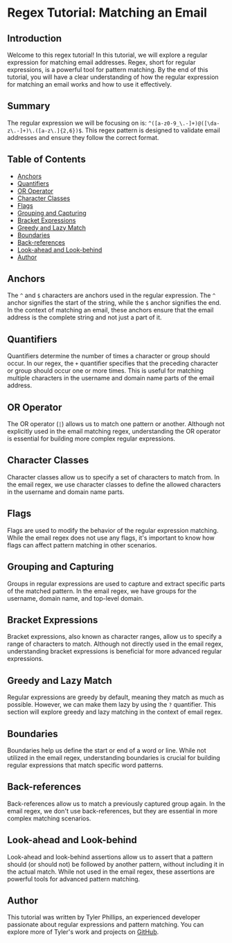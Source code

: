 # Regex Tutorial: Matching an Email

## Introduction
Welcome to this regex tutorial! In this tutorial, we will explore a regular expression for matching email addresses. Regex, short for regular expressions, is a powerful tool for pattern matching. By the end of this tutorial, you will have a clear understanding of how the regular expression for matching an email works and how to use it effectively.

## Summary
The regular expression we will be focusing on is: `^([a-z0-9_\.-]+)@([\da-z\.-]+)\.([a-z\.]{2,6})$`. This regex pattern is designed to validate email addresses and ensure they follow the correct format.

## Table of Contents
- [Anchors](#anchors)
- [Quantifiers](#quantifiers)
- [OR Operator](#or-operator)
- [Character Classes](#character-classes)
- [Flags](#flags)
- [Grouping and Capturing](#grouping-and-capturing)
- [Bracket Expressions](#bracket-expressions)
- [Greedy and Lazy Match](#greedy-and-lazy-match)
- [Boundaries](#boundaries)
- [Back-references](#back-references)
- [Look-ahead and Look-behind](#look-ahead-and-look-behind)
- [Author](#author)

## Anchors
The `^` and `$` characters are anchors used in the regular expression. The `^` anchor signifies the start of the string, while the `$` anchor signifies the end. In the context of matching an email, these anchors ensure that the email address is the complete string and not just a part of it.

## Quantifiers
Quantifiers determine the number of times a character or group should occur. In our regex, the `+` quantifier specifies that the preceding character or group should occur one or more times. This is useful for matching multiple characters in the username and domain name parts of the email address.

## OR Operator
The OR operator (`|`) allows us to match one pattern or another. Although not explicitly used in the email matching regex, understanding the OR operator is essential for building more complex regular expressions.

## Character Classes
Character classes allow us to specify a set of characters to match from. In the email regex, we use character classes to define the allowed characters in the username and domain name parts.

## Flags
Flags are used to modify the behavior of the regular expression matching. While the email regex does not use any flags, it's important to know how flags can affect pattern matching in other scenarios.

## Grouping and Capturing
Groups in regular expressions are used to capture and extract specific parts of the matched pattern. In the email regex, we have groups for the username, domain name, and top-level domain.

## Bracket Expressions
Bracket expressions, also known as character ranges, allow us to specify a range of characters to match. Although not directly used in the email regex, understanding bracket expressions is beneficial for more advanced regular expressions.

## Greedy and Lazy Match
Regular expressions are greedy by default, meaning they match as much as possible. However, we can make them lazy by using the `?` quantifier. This section will explore greedy and lazy matching in the context of email regex.

## Boundaries
Boundaries help us define the start or end of a word or line. While not utilized in the email regex, understanding boundaries is crucial for building regular expressions that match specific word patterns.

## Back-references
Back-references allow us to match a previously captured group again. In the email regex, we don't use back-references, but they are essential in more complex matching scenarios.

## Look-ahead and Look-behind
Look-ahead and look-behind assertions allow us to assert that a pattern should (or should not) be followed by another pattern, without including it in the actual match. While not used in the email regex, these assertions are powerful tools for advanced pattern matching.

## Author
This tutorial was written by Tyler Phillips, an experienced developer passionate about regular expressions and pattern matching. You can explore more of Tyler's work and projects on [GitHub](https://github.com/Tyler-phillips12).
